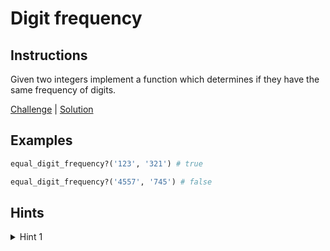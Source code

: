 # Digit frequency

## Instructions

Given two integers implement a function which determines if they have the same frequency of digits.

[Challenge](challenge_spec.rb) | [Solution](solution.rb)

## Examples

```ruby
equal_digit_frequency?('123', '321') # true

equal_digit_frequency?('4557', '745') # false
```

## Hints

<details>
<summary>Hint 1</summary>
Use frequency map
</details>
